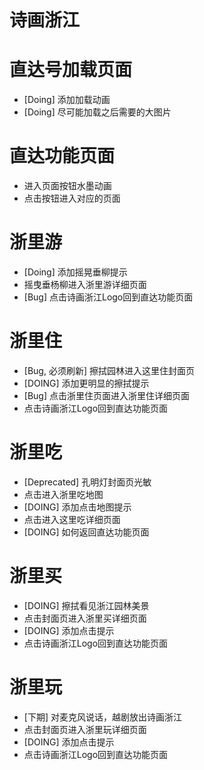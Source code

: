 # 诗画浙江

# 直达号加载页面
* [Doing] 添加加载动画
* [Doing] 尽可能加载之后需要的大图片

# 直达功能页面
* 进入页面按钮水墨动画
* 点击按钮进入对应的页面

# 浙里游
* [Doing] 添加摇晃垂柳提示
* 摇曳垂杨柳进入浙里游详细页面
* [Bug] 点击诗画浙江Logo回到直达功能页面

# 浙里住
* [Bug, 必须刷新] 擦拭园林进入这里住封面页
* [DOING] 添加更明显的擦拭提示
* [Bug] 点击浙里住页面进入浙里住详细页面
* 点击诗画浙江Logo回到直达功能页面

# 浙里吃
* [Deprecated] 孔明灯封面页光敏
* 点击进入浙里吃地图
* [DOING] 添加点击地图提示
* 点击进入这里吃详细页面
* [DOING] 如何返回直达功能页面

# 浙里买
* [DOING] 擦拭看见浙江园林美景
* 点击封面页进入浙里买详细页面
* [DOING] 添加点击提示
* 点击诗画浙江Logo回到直达功能页面

# 浙里玩
* [下期] 对麦克风说话，越剧放出诗画浙江
* 点击封面页进入浙里玩详细页面
* [DOING] 添加点击提示
* 点击诗画浙江Logo回到直达功能页面

